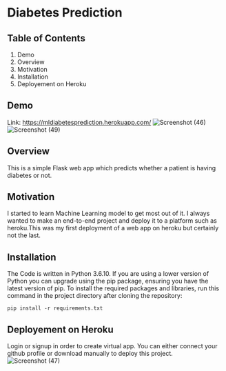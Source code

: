# Diabetes Prediction
## Table of Contents
1. Demo
2. Overview
3. Motivation
4. Installation
5. Deployement on Heroku
## Demo
Link: https://mldiabetesprediction.herokuapp.com/
![Screenshot (46)](https://user-images.githubusercontent.com/48888895/89192905-d6a91b80-d5c2-11ea-8578-eaa29f4462b6.png)
![Screenshot (49)](https://user-images.githubusercontent.com/48888895/89202263-4ffb3b00-d5d0-11ea-807b-20bd84f69f40.png)
## Overview
This is a simple Flask web app which predicts whether a patient is having diabetes or not.
## Motivation
I started to learn Machine Learning model to get most out of it. I always wanted to make an end-to-end project and deploy it to a platform such as heroku.This was my first deployment of a web app on heroku but certainly not the last.
## Installation
The Code is written in Python 3.6.10. If you are using a lower version of Python you can upgrade using the pip package, ensuring you have the latest version of pip. To install the required packages and libraries, run this command in the project directory after cloning the repository:

    pip install -r requirements.txt
## Deployement on Heroku
Login or signup in order to create virtual app. You can either connect your github profile or download manually to deploy this project.
![Screenshot (47)](https://user-images.githubusercontent.com/48888895/89193225-50410980-d5c3-11ea-83ea-ccef42789f63.png)
